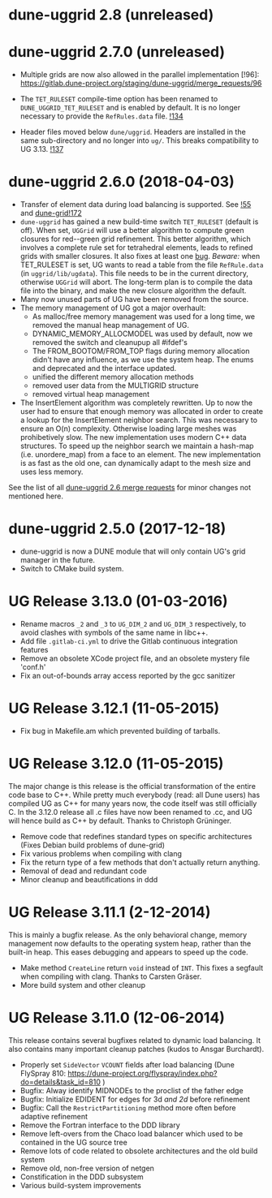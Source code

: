 # dune-uggrid 2.8 (unreleased)

# dune-uggrid 2.7.0 (unreleased)

* Multiple grids are now also allowed in the parallel implementation
  [!96]: https://gitlab.dune-project.org/staging/dune-uggrid/merge_requests/96

*   The `TET_RULESET` compile-time option has been renamed to
    `DUNE_UGGRID_TET_RULESET` and is enabled by default.
    It is no longer necessary to provide the `RefRules.data` file.
    [!134](https://gitlab.dune-project.org/staging/dune-uggrid/merge_requests/134)

* Header files moved below `dune/uggrid`. Headers are installed in the same
  sub-directory and no longer into `ug/`. This breaks compatibility to UG 3.13.
  [!137](https://gitlab.dune-project.org/staging/dune-uggrid/merge_requests/137)

# dune-uggrid 2.6.0 (2018-04-03)

* Transfer of element data during load balancing is supported.
  See [!55][] and [dune-grid!172][]
* `dune-uggrid` has gained a new build-time switch `TET_RULESET` (default is off).
  When set, `UGGrid` will use a better algorithm to compute green closures for red--green
  grid refinement.  This better algorithm, which involves a complete rule set
  for tetrahedral elements, leads to refined grids with smaller closures.
  It also fixes at least one [bug](https://gitlab.dune-project.org/core/dune-grid/issues/27).
  *Beware:* when TET_RULESET is set, UG wants to read a table from the file `RefRule.data`
  (in `uggrid/lib/ugdata`).  This file needs to be in the current directory, otherwise `UGGrid`
  will abort. The long-term plan is to compile the data file into the binary, and make
  the new closure algorithm the default.
* Many now unused parts of UG have been removed from the source.
* The memory management of UG got a major overhault:
  - As malloc/free memory management was used for a long time, we removed
    the manual heap management of UG.
  - DYNAMIC_MEMORY_ALLOCMODEL was used by default, now we removed the
    switch and cleanupup all #ifdef's
  - The FROM_BOOTOM/FROM_TOP flags during memory allocation didn't have
    any influence, as we use the system heap. The enums and deprecated
    and the interface updated.
  - unified the different memory allocation methods
  - removed user data from the MULTIGRID structure
  - removed virtual heap management
* The InsertElement algorithm was completely rewritten. Up to now the user
  had to ensure that enough memory was allocated in order to create a
  lookup for the InsertElement neighbor search. This was necessary to
  ensure an O(n) complexity. Otherwise loading large meshes was
  prohibetively slow. The new implementation uses modern C++ data
  structures. To speed up the neighbor search we maintain a hash-map
  (i.e. unordere_map) from a face to an element. The new
  implementation is as fast as the old one, can dynamically adapt to
  the mesh size and uses less memory.

See the list of all [dune-uggrid 2.6 merge requests][] for minor
changes not mentioned here.

  [!55]: https://gitlab.dune-project.org/staging/dune-uggrid/merge_requests/55
  [dune-grid!172]: https://gitlab.dune-project.org/core/dune-grid/merge_requests/172
  [dune-uggrid 2.6 merge requests]: https://gitlab.dune-project.org/staging/dune-uggrid/merge_requests?milestone_title=Dune+2.6.0&scope=all&state=all

# dune-uggrid 2.5.0 (2017-12-18)

* dune-uggrid is now a DUNE module that will only contain UG's grid
  manager in the future.
* Switch to CMake build system.


# UG Release 3.13.0 (01-03-2016)

* Rename macros `_2` and `_3` to `UG_DIM_2` and `UG_DIM_3` respectively,
  to avoid clashes with symbols of the same name in libc++.
* Add file `.gitlab-ci.yml` to drive the Gitlab continuous integration features
* Remove an obsolete XCode project file, and an obsolete mystery file 'conf.h'
* Fix an out-of-bounds array access reported by the gcc sanitizer



# UG Release 3.12.1 (11-05-2015)

* Fix bug in Makefile.am which prevented building of tarballs.



# UG Release 3.12.0 (11-05-2015)

The major change is this release is the official transformation of the
entire code base to C++.  While pretty much everybody (read: all Dune users)
has compiled UG as C++ for many years now, the code itself was still
officially C.  In the 3.12.0 release all .c files have now been renamed
to .cc, and UG will hence build as C++ by default.
Thanks to Christoph Grüninger.

* Remove code that redefines standard types on specific architectures
  (Fixes Debian build problems of dune-grid)
* Fix various problems when compiling with clang
* Fix the return type of a few methods that don't actually return anything.
* Removal of dead and redundant code
* Minor cleanup and beautifications in ddd



# UG Release 3.11.1 (2-12-2014)

This is mainly a bugfix release.  As the only behavioral change, memory
management now defaults to the operating system heap, rather than the
built-in heap.  This eases debugging and appears to speed up the code.

* Make method `CreateLine` return `void` instead of `INT`.
  This fixes a segfault when compiling with clang.
  Thanks to Carsten Gräser.
* More build system and other cleanup



# UG Release 3.11.0 (12-06-2014)

This release contains several bugfixes related to dynamic load balancing.
It also contains many important cleanup patches (kudos to Ansgar Burchardt).

* Properly set `SideVector` `VCOUNT` fields after load balancing
  (Dune FlySpray 810: https://dune-project.org/flyspray/index.php?do=details&task_id=810 )
* Bugfix: Alway identify MIDNODEs to the proclist of the father edge
* Bugfix: Initialize EDIDENT for edges for 3d _and 2d_ before refinement
* Bugfix: Call the `RestrictPartitioning` method more often before adaptive refinement
* Remove the Fortran interface to the DDD library
* Remove left-overs from the Chaco load balancer which used to be contained
  in the UG source tree
* Remove lots of code related to obsolete architectures and the old build system
* Remove old, non-free version of netgen
* Constification in the DDD subsystem
* Various build-system improvements
